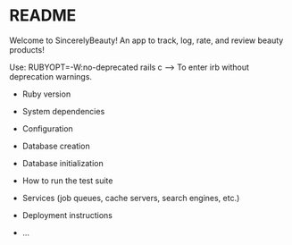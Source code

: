 # README

Welcome to SincerelyBeauty! An app to track, log, rate, and review beauty products!

Use:   RUBYOPT=-W:no-deprecated rails c   --> To enter irb without deprecation warnings.


* Ruby version

* System dependencies

* Configuration

* Database creation

* Database initialization

* How to run the test suite

* Services (job queues, cache servers, search engines, etc.)

* Deployment instructions

* ...
